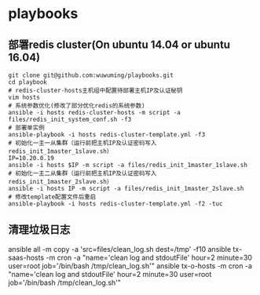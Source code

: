 # playbooks
## 部署redis cluster(On ubuntu 14.04 or ubuntu 16.04)
```
git clone git@github.com:wuwuming/playbooks.git
cd playbook
# redis-cluster-hosts主机组中配置待部署主机IP及认证秘钥
vim hosts 
# 系统参数优化(修改了部分优化redis的系统参数)
ansible -i hosts redis-cluster-hosts -m script -a files/redis_init_system_conf.sh -f3
# 部署单实例
ansible-playbook -i hosts redis-cluster-template.yml -f3
# 初始化一主一从集群（运行前把主机IP及认证密码写入redis_init_1master_1slave.sh）
IP=10.20.0.19
ansible -i hosts $IP -m script -a files/redis_init_1master_1slave.sh
# 初始化一主二从集群（运行前把主机IP及认证密码写入redis_init_1master_2slave.sh）
ansible -i hosts IP -m script -a files/redis_init_1master_2slave.sh
# 修改template配置文件后重启
ansible-playbook -i hosts redis-cluster-template.yml -f2 -tuc

```
## 清理垃圾日志
ansible all -m copy -a 'src=files/clean_log.sh dest=/tmp' -f10
ansible tx-saas-hosts -m cron -a "name='clean log and stdoutFile' hour=2 minute=30 user=root job='/bin/bash /tmp/clean_log.sh'"
ansible tx-o-hosts -m cron -a "name='clean log and stdoutFile' hour=2 minute=30 user=root job='/bin/bash /tmp/clean_log.sh'"
